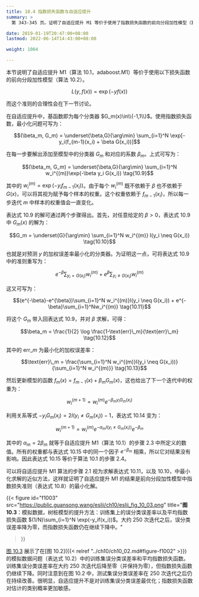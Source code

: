 ```yaml
---
title: 10.4 指数损失函数与自适应提升
summary: >
  第 343-345 页。证明了自适应提升 M1 等价于使用了指数损失函数的前向分段加性模型（算法 10.2）。所以，如模拟数据所示，自适应提升 M1 的最优化目标（指数损失函数）并不是误分类误差率。

date: 2019-01-19T20:47:00+08:00
lastmod: 2022-06-14T14:43:00+08:00

weight: 1004

---
```


本节说明了自适应提升 M1（算法 10.1，adaboost.M1）等价于使用以下损失函数的前向分段加性模型（算法 10.2）。

$$L(y, f(x)) = \exp(−y f(x)) \tag{10.8}$$

而这个准则的合理性会在下一节讨论。

在自适应提升中，基函数即为每个分类器 $G_m(x)\in\\{-1,1\\}$。使用指数损失函数，最小化问题可写为：

$$(\beta_m, G_m) = \underset{\beta,G}{\arg\min} \sum_{i=1}^N
\exp[-y_i(f_{m-1}(x_i) + \beta G(x_i))]$$

在每一步要解出添加至模型中的分类器 $G_m$ 和对应的系数 $\beta_m$。上式可写为：

$$(\beta_m, G_m) = \underset{\beta,G}{\arg\min} \sum_{i=1}^N
w_i^{(m)}\exp(-\beta y_i G(x_i)) \tag{10.9}$$

其中的 $w_i^{(m)} = \exp(−y_i f_{m−1}(x_i))$。由于每个 $w_i^{(m)}$ 既不依赖于 $\beta$ 也不依赖于 $G(x)$，可以将其视为赋予每个样本的权重。这个权重依赖于 $f_{m-1}(x_i)$，所以每一步迭代 $m$ 中样本的权重值会一直变化。

表达式 10.9 的解可通过两个步骤得出。首先，对任意给定的 $\beta>0$，表达式 10.9 中 $G_m(x)$ 的解为：

$$G_m = \underset{G}{\arg\min} \sum_{i=1}^N
w_i^{(m)} I(y_i \neq G(x_i)) \tag{10.10}$$

也就是对预测 $y$ 的加权误差率最小化的分类器。为证明这一点，可将表达式 10.9 中的准则重写为：

$$e^{-\beta}\sum_{y_i = G(x_i)}w_i^{(m)} +
e^{\beta}\sum_{y_i \neq G(x_i)}w_i^{(m)}$$

这又可写为：

$$(e^{-\beta}-e^{\beta})\sum_{i=1}^N w_i^{(m)}I(y_i \neq G(x_i)) +
e^{-\beta}\sum_{i=1}^Nw_i^{(m)} \tag{10.11}$$

将这个 $G_m$ 带入回表达式 10.9，并对 $\beta$ 求解，可得：

$$\beta_m = \frac{1}{2} \log
\frac{1-\text{err}\_m}{\text{err}\_m} \tag{10.12}$$

其中的 $\text{err}\_m$ 为最小化的加权误差率：

$$\text{err}\_m = \frac{\sum_{i=1}^N w_i^{(m)}I(y_i \neq G(x_i))}
{\sum_{i=1}^N w_i^{(m)}} \tag{10.13}$$

然后更新模型的函数 $f_m(x) = f_{m−1}(x) + \beta_m G_m(x)$，这也给出了下一个迭代中的权重为：

$$w_i^{(m+1)}= w_i^{(m)} e^{-\beta_m y_i G_m(x_i)} \tag{10.14}$$

利用关系等式 $-y_iG_m(x_i) = 2I(y_i \neq G_m(x_i)) - 1$，表达式 10.14 变为：

$$w_i^{(m+1)}= w_i^{(m)}
e^{-\alpha_m I(y_i \neq G_m(x_i))} e^{-\beta_m} \tag{10.15}$$

其中的 $\alpha_m = 2\beta_m$ 就等于自适应提升 M1（算法 10.1）的步骤 2.3 中所定义的数值。所有的权重都与表达式 10.15 中的同一个因子 $e^{−\beta_m}$ 相乘，所以它对结果没有影响。因此表达式 10.15 等价于算法 10.1 的步骤 2.4。

可以将自适应提升 M1 算法的步骤 2.1 视为求解表达式 10.11，以及 10.10，中最小化求解的近似方法，这样就证明了自适应提升 M1 的结果是前向分段加性模型中指数损失准则（表达式 10.8）的最小化解。

{{< figure
  id="f1003"
  src="https://public.guansong.wang/eslii/ch10/eslii_fig_10_03.png"
  title="**图 10.3**：模拟数据，树桩模型的提升方法：训练集上的误分类误差率以及平均指数损失函数 $(1/N)\sum_{i=1}^N \exp(-y_if(x_i))$。大约 250 次迭代之后，误分类误差率降为零，而指数损失函数仍在继续下降中。"
>}}

[图 10.3](#figure-f1003) 展示了在[图 10.2]({{< relref "../ch10/ch10_02.md#figure-f1002" >}}) 的模拟数据问题（表达式 10.2）中的训练集误分类误差率和平均指数损失函数。训练集误分类误差率在大约 250 次迭代后降至零（并保持为零），但指数损失函数仍继续下降。同时注意到在图 10.2 中，测试集误分类误差率在 250 次迭代之后仍在持续改善。很明显，自适应提升不是对训练集误分类误差最优化；指数损失函数对估计的类别概率更加敏感。